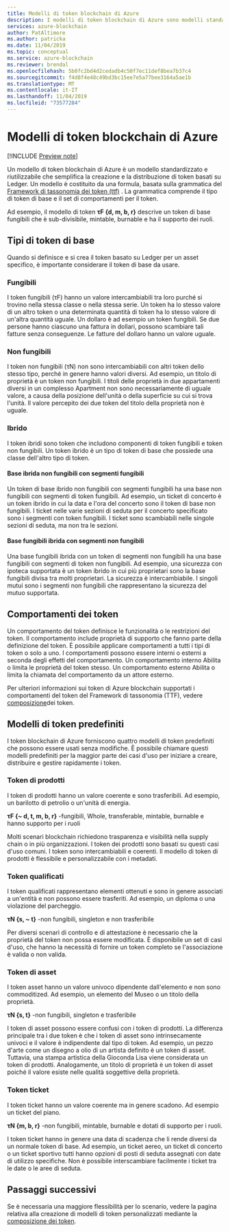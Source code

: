 ```yaml
---
title: Modelli di token blockchain di Azure
description: I modelli di token blockchain di Azure sono modelli standardizzati e riutilizzabili che semplificano la creazione e la distribuzione di token basati su Ledger.
services: azure-blockchain
author: PatAltimore
ms.author: patricka
ms.date: 11/04/2019
ms.topic: conceptual
ms.service: azure-blockchain
ms.reviewer: brendal
ms.openlocfilehash: 5b8fc2bd4d2cedadb4c50f7ec11def8bea7b37c4
ms.sourcegitcommit: f4d8f4e48c49bd3bc15ee7e5a77bee3164a5ae1b
ms.translationtype: MT
ms.contentlocale: it-IT
ms.lasthandoff: 11/04/2019
ms.locfileid: "73577284"
---
```

# <a name="azure-blockchain-tokens-templates"></a>Modelli di token blockchain di Azure

[!INCLUDE [Preview note](./includes/preview.md)]

Un modello di token blockchain di Azure è un modello standardizzato e riutilizzabile che semplifica la creazione e la distribuzione di token basati su Ledger. Un modello è costituito da una formula, basata sulla grammatica del [Framework di tassonomia dei token (ttf)](overview.md#token-taxonomy-framework) . La grammatica comprende il tipo di token di base e il set di comportamenti per il token.  

Ad esempio, il modello di token **τϜ {d, m, b, r}** descrive un token di base fungibili che è sub-divisibile, mintable, burnable e ha il supporto dei ruoli.
  
## <a name="base-token-types"></a>Tipi di token di base

Quando si definisce e si crea il token basato su Ledger per un asset specifico, è importante considerare il token di base da usare.

### <a name="fungible"></a>Fungibili

I token fungibili (τF) hanno un valore intercambiabili tra loro purché si trovino nella stessa classe o nella stessa serie. Un token ha lo stesso valore di un altro token o una determinata quantità di token ha lo stesso valore di un'altra quantità uguale. Un dollaro è ad esempio un token fungibili. Se due persone hanno ciascuno una fattura in dollari, possono scambiare tali fatture senza conseguenze. Le fatture del dollaro hanno un valore uguale. 

### <a name="non-fungible"></a>Non fungibili

I token non fungibili (τN) non sono intercambiabili con altri token dello stesso tipo, perché in genere hanno valori diversi. Ad esempio, un titolo di proprietà è un token non fungibili. I titoli delle proprietà in due appartamenti diversi in un complesso Apartment non sono necessariamente di uguale valore, a causa della posizione dell'unità o della superficie su cui si trova l'unità. Il valore percepito dei due token del titolo della proprietà non è uguale.

### <a name="hybrid"></a>Ibrido

I token ibridi sono token che includono componenti di token fungibili e token non fungibili. Un token ibrido è un tipo di token di base che possiede una classe dell'altro tipo di token.

#### <a name="hybrid-non-fungible-base-with-fungible-segments"></a>Base ibrida non fungibili con segmenti fungibili

Un token di base ibrido non fungibili con segmenti fungibili ha una base non fungibili con segmenti di token fungibili.
Ad esempio, un ticket di concerto è un token ibrido in cui la data e l'ora del concerto sono il token di base non fungibili. I ticket nelle varie sezioni di seduta per il concerto specificato sono i segmenti con token fungibili. I ticket sono scambiabili nelle singole sezioni di seduta, ma non tra le sezioni.

#### <a name="hybrid-fungible-base-with-non-fungible-segments"></a>Base fungibili ibrida con segmenti non fungibili

Una base fungibili ibrida con un token di segmenti non fungibili ha una base fungibili con segmenti di token non fungibili. Ad esempio, una sicurezza con ipoteca supportata è un token ibrido in cui più proprietari sono la base fungibili divisa tra molti proprietari. La sicurezza è intercambiabile. I singoli mutui sono i segmenti non fungibili che rappresentano la sicurezza del mutuo supportata.

## <a name="token-behaviors"></a>Comportamenti dei token

Un comportamento del token definisce le funzionalità o le restrizioni del token. Il comportamento include proprietà di supporto che fanno parte della definizione del token. È possibile applicare comportamenti a tutti i tipi di token o solo a uno. I comportamenti possono essere interni o esterni a seconda degli effetti del comportamento. Un comportamento interno Abilita o limita le proprietà del token stesso. Un comportamento esterno Abilita o limita la chiamata del comportamento da un attore esterno.

Per ulteriori informazioni sui token di Azure blockchain supportati i comportamenti del token del Framework di tassonomia (TTF), vedere [composizione](composability.md)dei token.

## <a name="pre-built-token-templates"></a>Modelli di token predefiniti

I token blockchain di Azure forniscono quattro modelli di token predefiniti che possono essere usati senza modifiche. È possibile chiamare questi modelli predefiniti per la maggior parte dei casi d'uso per iniziare a creare, distribuire e gestire rapidamente i token.

### <a name="commodity-tokens"></a>Token di prodotti

I token di prodotti hanno un valore coerente e sono trasferibili. Ad esempio, un barilotto di petrolio o un'unità di energia.

**τF {~ d, t, m, b, r}** -fungibili, Whole, transferable, mintable, burnable e hanno supporto per i ruoli

Molti scenari blockchain richiedono trasparenza e visibilità nella supply chain o in più organizzazioni. I token dei prodotti sono basati su questi casi d'uso comuni. I token sono intercambiabili e coerenti. Il modello di token di prodotti è flessibile e personalizzabile con i metadati.

### <a name="qualified-tokens"></a>Token qualificati

I token qualificati rappresentano elementi ottenuti e sono in genere associati a un'entità e non possono essere trasferiti. Ad esempio, un diploma o una violazione del parcheggio.

**τN {s, ~ t}** -non fungibili, singleton e non trasferibile

Per diversi scenari di controllo e di attestazione è necessario che la proprietà del token non possa essere modificata. È disponibile un set di casi d'uso, che hanno la necessità di fornire un token completo se l'associazione è valida o non valida.

### <a name="asset-tokens"></a>Token di asset

I token asset hanno un valore univoco dipendente dall'elemento e non sono commoditized. Ad esempio, un elemento del Museo o un titolo della proprietà.

**τN {s, t}** -non fungibili, singleton e trasferibile

I token di asset possono essere confusi con i token di prodotti. La differenza principale tra i due token è che i token di asset sono intrinsecamente univoci e il valore è indipendente dal tipo di token. Ad esempio, un pezzo d'arte come un disegno a olio di un artista definito è un token di asset. Tuttavia, una stampa artistica della Gioconda Lisa viene considerata un token di prodotti. Analogamente, un titolo di proprietà è un token di asset poiché il valore esiste nelle qualità soggettive della proprietà.

### <a name="ticket-tokens"></a>Token ticket

I token ticket hanno un valore coerente ma in genere scadono. Ad esempio un ticket del piano.

**τN {m, b, r}** -non fungibili, mintable, burnable e dotati di supporto per i ruoli.

I token ticket hanno in genere una data di scadenza che li rende diversi da un normale token di base. Ad esempio, un ticket aereo, un ticket di concerto o un ticket sportivo tutti hanno opzioni di posti di seduta assegnati con date di utilizzo specifiche. Non è possibile interscambiare facilmente i ticket tra le date o le aree di seduta.

## <a name="next-steps"></a>Passaggi successivi

Se è necessaria una maggiore flessibilità per lo scenario, vedere la pagina relativa alla creazione di modelli di token personalizzati mediante la [composizione dei token](composability.md).
